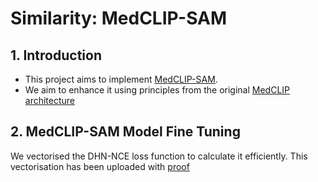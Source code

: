 # Similarity: MedCLIP-SAM

## 1. Introduction
- This project aims to implement [MedCLIP-SAM](https://arxiv.org/pdf/2403.20253).
- We aim to enhance it using principles from the original [MedCLIP architecture](https://arxiv.org/pdf/2210.10163)

## 2. MedCLIP-SAM Model Fine Tuning

We vectorised the DHN-NCE loss function to calculate it efficiently. This vectorisation has been uploaded with [proof](Proof.pdf)
